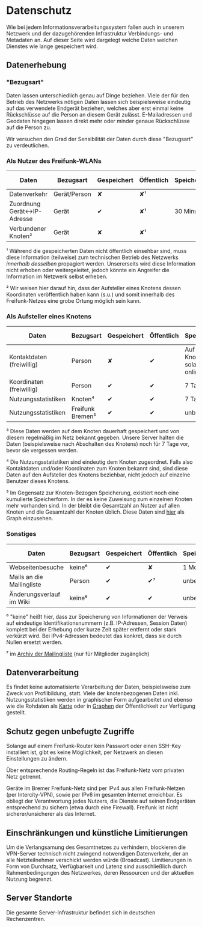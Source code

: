 # Datenschutz

Wie bei jedem Informationsverarbeitungssystem fallen auch in unserem Netzwerk und der dazugehörenden Infrastruktur Verbindungs- und Metadaten an.
Auf dieser Seite wird dargelegt welche Daten welchen Dienstes wie lange gespeichert wird.

## Datenerhebung

### "Bezugsart"

Daten lassen unterschiedlich genau auf Dinge beziehen. Viele der für den Betrieb des Netzwerks nötigen Daten lassen sich beispielsweise eindeutig auf das verwendete Endgerät beziehen, welches aber erst einmal keine Rückschlüsse auf die Person an diesem Gerät zulässt. E-Mailadressen und Geodaten hingegen lassen direkt mehr oder minder genaue Rückschlüsse auf die Person zu.

Wir versuchen den Grad der Sensibilität der Daten durch diese "Bezugsart" zu verdeutlichen.

### Als Nutzer des Freifunk-WLANs

| Daten                      | Bezugsart    | Gespeichert | Öffentlich | Speicherdauer | …im Backup |
|----------------------------|--------------|-------------|------------|---------------|------------|
| Datenverkehr               | Gerät/Person | ✘           | ✘¹         |               |            |
| Zuordnung Gerät↔IP-Adresse | Gerät        | ✔           | ✘¹         | 30 Minuten     | ✘          |
| Verbundener Knoten²        | Gerät        | ✘           | ✘¹         |               |            |

¹ Während die gespeicherten Daten nicht öffentlich einsehbar sind, muss diese Information (teilweise) zum technischen Betrieb des Netzwerks *innerhalb desselben* propagiert werden. Unsererseits wird diese Information nicht erhoben oder weitergeleitet, jedoch könnte ein Angreifer die Information im Netzwerk selbst erheben. 

² Wir weisen hier darauf hin, dass der Aufsteller eines Knotens dessen Koordinaten veröffentlich haben kann (s.u.) und somit innerhalb des Freifunk-Netzes eine grobe Ortung möglich sein kann.

### Als Aufsteller eines Knotens

| Daten                      | Bezugsart    | Gespeichert | Öffentlich | Speicherdauer | …im Backup |
|----------------------------|--------------|-------------|------------|---------------|------------|
| Kontaktdaten (freiwillig)  | Person       | ✘           | ✔          | Auf dem Knoten, solange dieser online ist       | ✘          |
| Koordinaten (freiwillig)   | Person       | ✔           | ✔          | 7 Tage³       | ✘          |
| Nutzungsstatistiken        | Knoten⁴      | ✔           | ✔          | 7 Tage³    | ✘          |
| Nutzungsstatistiken        | Freifunk Bremen⁵      | ✔           | ✔          | unbegrenzt    | ✘          |

³ Diese Daten werden auf dem Knoten dauerhaft gespeichert und von diesem regelmäßig im Netz bekannt gegeben. Unsere Server halten die Daten (beispielsweise nach Abschalten des Knotens) noch für 7 Tage vor, bevor sie vergessen werden.

⁴ Die Nutzungsstatistiken sind eindeutig dem Knoten zugeordnet. Falls also Kontaktdaten und/oder Koordinaten zum Knoten bekannt sind, sind diese Daten auf den Aufsteller des Knotens beziehbar, nicht jedoch auf einzelne Benutzer dieses Knotens.

⁵ Im Gegensatz zur Knoten-Bezogen Speicherung, existiert noch eine kumulierte Speicherform. In der es keine Zuweisung zum einzelnen Knoten mehr vorhanden sind. In der bleibt die Gesamtzahl an Nutzer auf allen Knoten und die Gesamtzahl der Knoten üblich. Diese Daten sind [hier](https://grafana.bremen.freifunk.net/dashboard/db/globals) als Graph einzusehen.

### Sonstiges

| Daten                      | Bezugsart    | Gespeichert | Öffentlich | Speicherdauer | …im Backup |
|----------------------------|--------------|-------------|------------|---------------|------------|
| Webseitenbesuche           | keine⁶       | ✔           | ✘          | 1 Monat       | +3 Tage    |
| Mails an die Mailingliste  | Person       | ✔           | ✔⁷         | unbegrenzt    | +3 Tage    |
| Änderungsverlauf im Wiki   | keine⁶       | ✔           | ✔          | unbegrenzt    | unbegrenzt |

⁶ "keine" heißt hier, dass zur Speicherung von Informationen der Verweis auf eindeutige Identifikationsnummern (z.B. IP-Adressen, Session Daten) komplett bei der Erhebung oder kurze Zeit später entfernt oder stark verkürzt wird. Bei IPv4-Adressen bedeutet das konkret, dass sie durch Nullen ersetzt werden.

⁷ im [Archiv der Mailingliste](https://lists.ffhb.de/mailman/private/ff-bremen/) (nur für Mitglieder zugänglich)

## Datenverarbeitung

Es findet keine automatisierte Verarbeitung der Daten, beispielsweise zum Zweck von Profilbildung, statt. Viele der knotenbezogenen Daten inkl. Nutzungsstatistiken werden in graphischer Form aufgearbeitet und ebenso wie die Rohdaten als [Karte](https://map.bremen.freifunk.net/) oder in [Graphen](https://grafana.bremen.freifunk.net/) der Öffentlichkeit zur Verfügung gestellt.

## Schutz gegen unbefugte Zugriffe

Solange auf einem Freifunk-Router kein Passwort oder einen SSH-Key installiert ist, gibt es keine Möglichkeit, per Netzwerk an diesen Einstellungen zu ändern.

Über entsprechende Routing-Regeln ist das Freifunk-Netz vom privaten Netz getrennt.

Geräte im Bremer Freifunk-Netz sind per IPv4 aus allen Freifunk-Netzen (per Intercity-VPN), sowie per IPv6 im gesamten Internet erreichbar.
Es obliegt der Verantwortung jedes Nutzers, die Dienste auf seinen Endgeräten entsprechend zu sichern (etwa durch eine Firewall).
Freifunk ist nicht sicherer/unsicherer als das Internet.

## Einschränkungen und künstliche Limitierungen
Um die Verlangsamung des Gesamtnetzes zu verhindern, blockieren die VPN-Server technisch nicht zwingend notwendigen Datenverkehr, der an alle Netzteilnehmer verschickt werden würde (Broadcast). Limitierungen in Form von Durchsatz, Verfügbarkeit und Latenz sind ausschließlich durch Rahmenbedingungen des Netzwerkes, deren Ressourcen und der aktuellen Nutzung begrenzt.

## Server Standorte
Die gesamte Server-Infrastruktur befindet sich in deutschen Rechenzentren.

